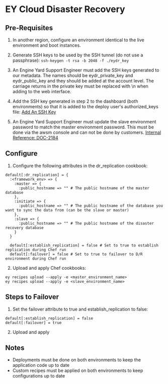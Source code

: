 EY Cloud Disaster Recovery
==========================

Pre-Requisites
-------------------
1) In another region, configure an environment identical to the live environment and boot instances.

2) Generate SSH keys to be used by the SSH tunnel (do not use a passphrase): `ssh-keygen -t rsa -b 2048 -f ./eydr_key`

3) An Engine Yard Support Engineer must add the SSH keys generated to our metadata.  The names should be eydr_private_key and eydr_public_key and they should be added at the account level.  The carriage returns in the private key must be replaced with \n when adding to the web interface.

4) Add the SSH key generated in step 2 to the dashboard (both environments) so that it is added to the deploy user's authorized_keys file:  [Add An SSH Key](https://support.cloud.engineyard.com/hc/en-us/articles/205407248-Add-an-SSH-Key)

5) An Engine Yard Support Engineer must update the slave environment password to match the master environment password.  This must be done via the awsm console and can not be done by customers. [Internal Reference: DOC-2184](https://engineyard.jiveon.com/docs/DOC-2184)

Configure
---------
1) Configure the following attributes in the dr_replication cookbook:

```
default[:dr_replication] = {
  :<framework_env> => {
    :master => {
      :public_hostname => "" # The public hostname of the master database
    },
    :initiate => {
      :public_hostname => "" # The public hostname of the database you want to sync the data from (can be the slave or master)
    },
    :slave => {
      :public_hostname => "" # The public hostname of the disaster recovery database
    }
  }

  default[:establish_replication] = false # Set to true to establish replication during Chef run
  default[:failover] = false # Set to true to failover to D/R environment during Chef run
```

2) Upload and apply Chef cookbooks:

```
ey recipes upload --apply -e <master_environment_name>
ey recipes upload --apply -e <slave_environment_name>
```

Steps to Failover
-----------------
1) Set the failover attribute to true and establish_replication to false:

```
default[:establish_replication] = false
default[:failover] = true
```

2) Upload and apply

Notes
-----
* Deployments must be done on both environments to keep the application code up to date
* Custom recipes must be applied on both environments to keep configurations up to date
